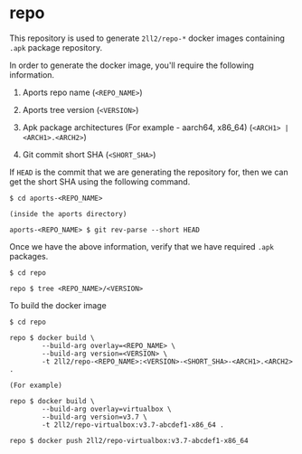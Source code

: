 # repo

This repository is used to generate `2ll2/repo-*` docker images containing
`.apk` package repository.

In order to generate the docker image, you'll require the following information.

1. Aports repo name (`<REPO_NAME>`)

2. Aports tree version (`<VERSION>`)

3. Apk package architectures (For example - aarch64, x86_64) (`<ARCH1> | <ARCH1>.<ARCH2>`)

4. Git commit short SHA (`<SHORT_SHA>`)

If `HEAD` is the commit that we are generating the repository for, then we can
get the short SHA using the following command.

```
$ cd aports-<REPO_NAME>

(inside the aports directory)

aports-<REPO_NAME> $ git rev-parse --short HEAD
```

Once we have the above information, verify that we have required `.apk`
packages.

```
$ cd repo

repo $ tree <REPO_NAME>/<VERSION>
```

To build the docker image

```
$ cd repo

repo $ docker build \
        --build-arg overlay=<REPO_NAME> \
        --build-arg version=<VERSION> \
        -t 2ll2/repo-<REPO_NAME>:<VERSION>-<SHORT_SHA>-<ARCH1>.<ARCH2> .

(For example)

repo $ docker build \
        --build-arg overlay=virtualbox \
        --build-arg version=v3.7 \
        -t 2ll2/repo-virtualbox:v3.7-abcdef1-x86_64 .

repo $ docker push 2ll2/repo-virtualbox:v3.7-abcdef1-x86_64
```
